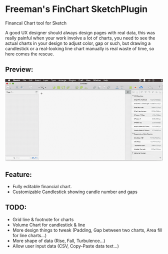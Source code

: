 # Freeman's FinChart SketchPlugin
Financal Chart tool for Sketch

A good UX designer should always design pages with real data, this was really painful when your work involve a lot of charts, you need to see the actual charts in your design to adjust color, gap or such, but drawing a candlestick or a real-looking line chart manually is real waste of time, so here comes the rescue.

## Preview:
![Preview](https://github.com/freeman990/Freeman-FinChart-SketchPlugin/blob/master/Others/preview.gif)

## Feature:
- Fully editable financial chart.
- Customizable Candlestick showing candle number and gaps

## TODO:
- Grid line & footnote for charts
- Volume Chart for candlestick & line
- More design things to tweak (Padding, Gap between two charts, Area fill for line charts…)
- More shape of data (Rise, Fall, Turbulence…)
- Allow user input data (CSV, Copy-Paste data text…)
